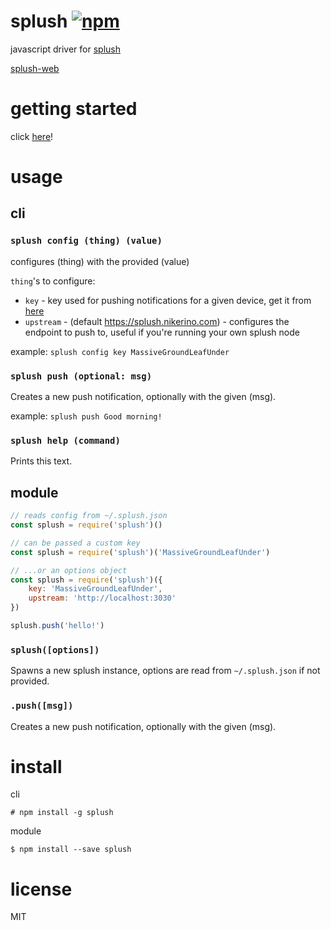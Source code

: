 # splush [![npm](https://img.shields.io/npm/v/splush.svg)](https://www.npmjs.com/package/splush)

javascript driver for [splush](https://splush.nikerino.com)

[splush-web](https://github.com/nikersify/splush-web)

# getting started

click [here](https://splush.nikerino.com/#gs)!

# usage

## cli

### `splush config (thing) (value)`

configures (thing) with the provided (value)

`thing`'s to configure:
- `key` - key used for pushing notifications for a given device, get it from [here](https://splush.nikerino.com)
- `upstream` - (default https://splush.nikerino.com) - configures the endpoint to push to, useful if you're running your own splush node

example: `splush config key MassiveGroundLeafUnder`

### `splush push (optional: msg)`

Creates a new push notification, optionally with the given (msg).

example: `splush push Good morning!`

### `splush help (command)`

Prints this text.

## module

```javascript
// reads config from ~/.splush.json
const splush = require('splush')()

// can be passed a custom key
const splush = require('splush')('MassiveGroundLeafUnder')

// ...or an options object
const splush = require('splush')({
	key: 'MassiveGroundLeafUnder',
    upstream: 'http://localhost:3030'
})

splush.push('hello!')
```

### `splush([options])`

Spawns a new splush instance, options are read from `~/.splush.json` if not provided.

### `.push([msg])`

Creates a new push notification, optionally with the given (msg).

# install

cli

`# npm install -g splush`

module

`$ npm install --save splush`

# license

MIT
